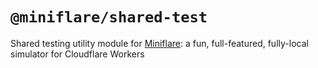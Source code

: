# `@miniflare/shared-test`

Shared testing utility module for
[Miniflare](https://github.com/cloudflare/miniflare): a fun, full-featured,
fully-local simulator for Cloudflare Workers
